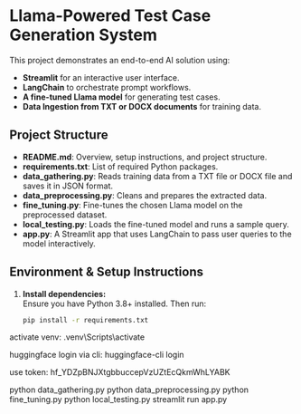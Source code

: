 # Llama-Powered Test Case Generation System

This project demonstrates an end-to-end AI solution using:
- **Streamlit** for an interactive user interface.
- **LangChain** to orchestrate prompt workflows.
- **A fine-tuned Llama model** for generating test cases.
- **Data Ingestion from TXT or DOCX documents** for training data.

## Project Structure
- **README.md**: Overview, setup instructions, and project structure.
- **requirements.txt**: List of required Python packages.
- **data_gathering.py**: Reads training data from a TXT file or DOCX file and saves it in JSON format.
- **data_preprocessing.py**: Cleans and prepares the extracted data.
- **fine_tuning.py**: Fine-tunes the chosen Llama model on the preprocessed dataset.
- **local_testing.py**: Loads the fine-tuned model and runs a sample query.
- **app.py**: A Streamlit app that uses LangChain to pass user queries to the model interactively.

## Environment & Setup Instructions

1. **Install dependencies:**  
   Ensure you have Python 3.8+ installed. Then run:
   ```bash
   pip install -r requirements.txt

activate venv:
.venv\Scripts\activate


huggingface login via cli:   huggingface-cli login

use token: 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


python data_gathering.py
python data_preprocessing.py
python fine_tuning.py
python local_testing.py
streamlit run app.py


